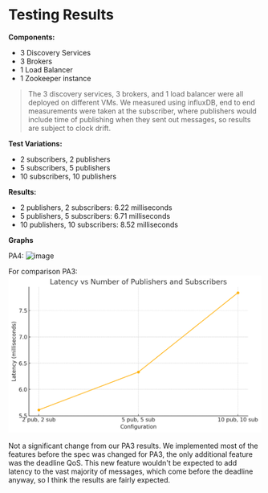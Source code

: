 # Testing Results

**Components:**
- 3 Discovery Services
- 3 Brokers
- 1 Load Balancer
- 1 Zookeeper instance

> The 3 discovery services, 3 brokers, and 1 load balancer were all deployed on different VMs. We measured using influxDB, end to end measurements were taken at the subscriber, where publishers would include time of publishing when they sent out messages, so results are subject to clock drift. 

**Test Variations:**
- 2 subscribers, 2 publishers
- 5 subscribers, 5 publishers
- 10 subscribers, 10 publishers

**Results:**
- 2 publishers, 2 subscribers: 6.22 milliseconds
- 5 publishers, 5 subscribers: 6.71 milliseconds
- 10 publishers, 10 subscribers: 8.52 milliseconds

**Graphs**

PA4: 
![image](https://github.com/user-attachments/assets/cd0d122d-b749-46ef-9322-1e43f3736e3e)

For comparison PA3:
![Latency Graph PA3](plotpa3.png)



Not a significant change from our PA3 results. We implemented most of the features before the spec was changed for PA3, the only additional feature was the deadline QoS. This new feature wouldn't be expected to add latency to the vast majority of messages, which come before the deadline anyway, so I think the results are fairly expected. 
